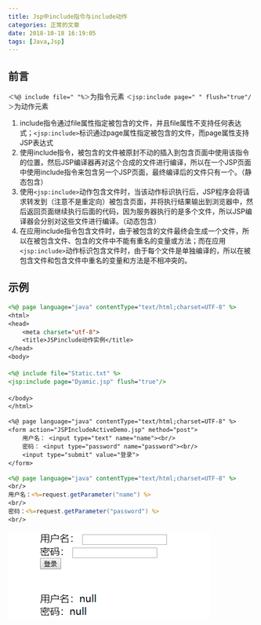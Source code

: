 ```yaml
---
title: Jsp中include指令与include动作
categories: 正常的文章
date: 2018-10-18 16:19:05
tags: [Java,Jsp]
---
```


## 前言
`＜%@ include file=" "%＞`为指令元素
`＜jsp:include page=" " flush="true"/＞`为动作元素

1. include指令通过file属性指定被包含的文件，并且file属性不支持任何表达式；`<jsp:include>`标识通过page属性指定被包含的文件，而page属性支持JSP表达式
2. 使用include指令，被包含的文件被原封不动的插入到包含页面中使用该指令的位置，然后JSP编译器再对这个合成的文件进行编译，所以在一个JSP页面中使用include指令来包含另一个JSP页面，最终编译后的文件只有一个。（静态包含）
3. 使用`<jsp:include>`动作包含文件时，当该动作标识执行后，JSP程序会将请求转发到（注意不是重定向）被包含页面，并将执行结果输出到浏览器中，然后返回页面继续执行后面的代码，因为服务器执行的是多个文件，所以JSP编译器会分别对这些文件进行编译。（动态包含）
4. 在应用include指令包含文件时，由于被包含的文件最终会生成一个文件，所以在被包含文件、包含的文件中不能有重名的变量或方法；而在应用`<jsp:include>`动作标识包含文件时，由于每个文件是单独编译的，所以在被包含文件和包含文件中重名的变量和方法是不相冲突的。

## 示例
```jsp
<%@ page language="java" contentType="text/html;charset=UTF-8" %>
<html>
<head>
    <meta charset="utf-8">
    <title>JSPinclude动作实例</title>
</head>
<body>

<%@ include file="Static.txt" %>
<jsp:include page="Dyamic.jsp" flush="true"/>

</body>
</html>
```

```txt Static.txt
<%@ page language="java" contentType="text/html;charset=UTF-8" %>
<form action="JSPIncludeActiveDemo.jsp" method="post">
    用户名： <input type="text" name="name"><br/>
    密码： <input type="password" name="password"><br/>
    <input type="submit" value="登录">
</form>
```

```jsp Dyamic.jsp
<%@ page language="java" contentType="text/html;charset=UTF-8" %>
<br/>
用户名：<%=request.getParameter("name") %>
<br/>
密码：<%=request.getParameter("password") %>
<br/>
```

![示例](../images/qh4y.png)
